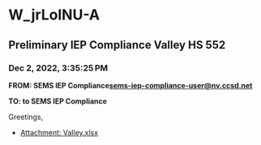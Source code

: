 # W_jrLolNU-A
## Preliminary IEP Compliance Valley HS 552
### Dec 2, 2022, 3:35:25 PM
**FROM: SEMS IEP Compliance<sems-iep-compliance-user@nv.ccsd.net>**

**TO: to SEMS IEP Compliance**


Greetings, 





* [Attachment: Valley.xlsx](W_jrLolNU-A-attachment-1.xlsx)
